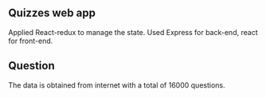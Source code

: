 ## Quizzes web app
Applied React-redux to manage the state.
Used Express for back-end, react for front-end.



## Question
The data is obtained from internet with a total of 16000 questions.